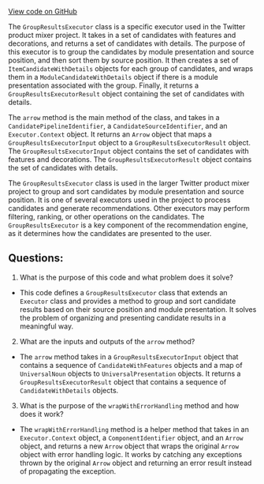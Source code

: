 [View code on GitHub](https://github.com/misbahsy/the-algorithm/product-mixer/core/src/main/scala/com/twitter/product_mixer/core/service/group_results_executor/GroupResultsExecutor.scala)

The `GroupResultsExecutor` class is a specific executor used in the Twitter product mixer project. It takes in a set of candidates with features and decorations, and returns a set of candidates with details. The purpose of this executor is to group the candidates by module presentation and source position, and then sort them by source position. It then creates a set of `ItemCandidateWithDetails` objects for each group of candidates, and wraps them in a `ModuleCandidateWithDetails` object if there is a module presentation associated with the group. Finally, it returns a `GroupResultsExecutorResult` object containing the set of candidates with details.

The `arrow` method is the main method of the class, and takes in a `CandidatePipelineIdentifier`, a `CandidateSourceIdentifier`, and an `Executor.Context` object. It returns an `Arrow` object that maps a `GroupResultsExecutorInput` object to a `GroupResultsExecutorResult` object. The `GroupResultsExecutorInput` object contains the set of candidates with features and decorations. The `GroupResultsExecutorResult` object contains the set of candidates with details.

The `GroupResultsExecutor` class is used in the larger Twitter product mixer project to group and sort candidates by module presentation and source position. It is one of several executors used in the project to process candidates and generate recommendations. Other executors may perform filtering, ranking, or other operations on the candidates. The `GroupResultsExecutor` is a key component of the recommendation engine, as it determines how the candidates are presented to the user.
## Questions: 
 1. What is the purpose of this code and what problem does it solve?
- This code defines a `GroupResultsExecutor` class that extends an `Executor` class and provides a method to group and sort candidate results based on their source position and module presentation. It solves the problem of organizing and presenting candidate results in a meaningful way.

2. What are the inputs and outputs of the `arrow` method?
- The `arrow` method takes in a `GroupResultsExecutorInput` object that contains a sequence of `CandidateWithFeatures` objects and a map of `UniversalNoun` objects to `UniversalPresentation` objects. It returns a `GroupResultsExecutorResult` object that contains a sequence of `CandidateWithDetails` objects.

3. What is the purpose of the `wrapWithErrorHandling` method and how does it work?
- The `wrapWithErrorHandling` method is a helper method that takes in an `Executor.Context` object, a `ComponentIdentifier` object, and an `Arrow` object, and returns a new `Arrow` object that wraps the original `Arrow` object with error handling logic. It works by catching any exceptions thrown by the original `Arrow` object and returning an error result instead of propagating the exception.